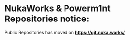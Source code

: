# NukaWorks & Powerm1nt Repositories notice:
Public Repositories has moved on **https://git.nuka.works/**
